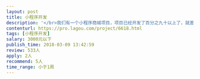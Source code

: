 ```yaml
---                
layout: post       
title: 小程序开发           
description: '</br>我们有一个小程序商城项目，项目已经开发了百分之九十以上了，就差一个计步功能没有开发，需要增加一个计步功能，用户每天的步行数量获得平台奖励的积分，目前前后端都有，小程序前端我们也做好了，就是需要后端给开发小程序做接口，需要JAVA技术人员。</br>'     
contenturl: https://pro.lagou.com/project/6618.html      
tags: [小程序开发]            
salary: 3000元以下          
publish_time: 2018-03-09 13:42:59         
review: 533人                   
apply: 2人                   
recommend: 5人                   
time_range: 小于1周              
---                 
```

